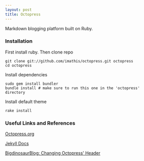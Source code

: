 ```yaml
---
layout: post
title: Octopress
---
```

Markdown blogging platform built on Ruby.

### Installation

First install ruby.
Then clone repo
    
    git clone git://github.com/imathis/octopress.git octopress
    cd octopress

Install dependencies
    
    sudo gem install bundler
    bundle install # make sure to run this one in the 'octopress' directory

Install default theme
    
    rake install

### Useful Links and References

[Octopress.org](http://octopress.org "Octopress Official Site")

[Jekyll Docs](http://jekyllrb.com/docs "Jekyll's Documentation")

[BigdinosaurBlog: Changing Octopress' Header](http://blog.bigdinosaur.org/changing-octopresss-header/ "Calling all noobs")

